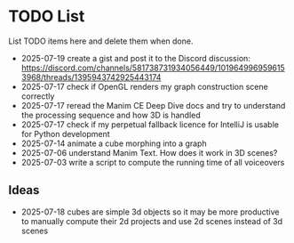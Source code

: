 # TODO List

List TODO items here and delete them when done.
* 2025-07-19 create a gist and post it to the Discord discussion:
https://discord.com/channels/581738731934056449/1019649969596153968/threads/1395943742925443174
* 2025-07-17 check if OpenGL renders my graph construction scene correctly
* 2025-07-17 reread the Manim CE Deep Dive docs and try to understand the processing sequence and how 3D is handled
* 2025-07-17 check if my perpetual fallback licence for IntelliJ is usable for Python development
* 2025-07-14 animate a cube morphing into a graph
* 2025-07-06 understand Manim Text. How does it work in 3D scenes?
* 2025-07-03 write a script to compute the running time of all voiceovers


## Ideas

* 2025-07-18 cubes are simple 3d objects so it may be more productive to manually compute their 2d projects and use 2d scenes instead of 3d scenes

